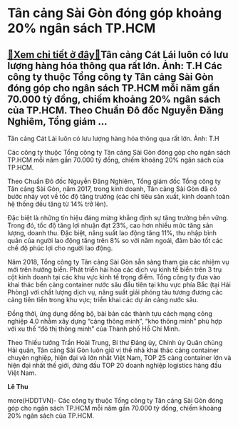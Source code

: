 Tân cảng Sài Gòn đóng góp khoảng 20% ngân sách TP.HCM
=====================================================

[:gift:Xem chi tiết ở đây:gift:](https://hddtvn.com/tan-cang-sai-gon-dong-gop-khoang-20-ngan-sach-tp-hcm/)Tân cảng Cát Lái luôn có lưu lượng hàng hóa thông qua rất lớn. Ảnh: T.H Các công ty thuộc Tổng công ty Tân cảng Sài Gòn đóng góp cho ngân sách TP.HCM mỗi năm gần 70.000 tỷ đồng, chiếm khoảng 20% ngân sách của TP.HCM. Theo Chuẩn Đô đốc Nguyễn Đăng Nghiêm, Tổng giám …
------------------------------------------------------------------------------------------------------------------------------------------------------------------------------------------------------------------------------------------------------------------------------------







 






 Tân cảng Cát Lái luôn có lưu lượng hàng hóa thông qua rất lớn. Ảnh: T.H 


Các công ty thuộc Tổng công ty Tân cảng Sài Gòn đóng góp cho ngân sách TP.HCM mỗi năm gần 70.000 tỷ đồng, chiếm khoảng 20% ngân sách của TP.HCM.


 Theo Chuẩn Đô đốc Nguyễn Đăng Nghiêm, Tổng giám đốc Tổng công ty Tân cảng Sài Gòn, năm 2017, trong kinh doanh, Tân cảng Sài Gòn đã có bước nhảy vọt về tốc độ tăng trưởng (các chỉ tiêu sản xuất, kinh doanh toàn hệ thống đều tăng từ 14% trở lên).


 Đặc biệt là những tín hiệu đáng mừng khẳng định sự tăng trưởng bền vững. Trong đó, tốc độ tăng lợi nhuận đạt 23%, cao hơn nhiều mức tăng sản lượng, doanh thu. Đặc biệt, năng suất lao động tăng 11%, thu nhập bình quân của người lao động tăng trên 8% so với năm ngoái, đảm bảo tốt các chế độ phúc lợi cho người lao động.


 Năm 2018, Tổng công ty Tân cảng Sài Gòn sẵn sàng tham gia các nhiệm vụ mới trên hướng biển. Phát triển hài hòa các dịch vụ kinh tế biển trên 3 trụ cột kinh doanh tại các khu vực kinh tế trọng điểm. Tổng công ty đưa vào khai thác bến cảng container nước sâu đầu tiên tại khu vực phía Bắc (tại Hải Phòng) với chất lượng dịch vụ, năng suất giải phóng tàu tương đương các cảng tiên tiến trong khu vực; triển khai các dự án cảng nước sâu. 


 Đồng thời, ứng dụng đồng bộ, bài bản các thành tựu cách mạng công nghiệp 4.0 nhằm xây dựng “cảng thông minh”, “kho thông minh” phù hợp với xu thế “đô thị thông minh” của Thành phố Hồ Chí Minh. 


 Theo Thiếu tướng Trần Hoài Trung, Bí thư Đảng ủy, Chính ủy Quân chủng Hải quân, Tân cảng Sài Gòn luôn giữ vị thế nhà khai thác cảng container chuyên nghiệp, hiện đại và lớn nhất Việt Nam, TOP 25 cảng container lớn và hiện đại nhất thế giới, đứng đầu TOP 20 doanh nghiệp logistics hàng đầu Việt Nam. 






**Lê Thu**



more(HDDTVN)- Các công ty thuộc Tổng công ty Tân cảng Sài Gòn đóng góp cho ngân sách TP.HCM mỗi năm gần 70.000 tỷ đồng, chiếm khoảng 20% ngân sách của TP.HCM.

